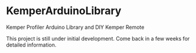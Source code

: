 # KemperArduinoLibrary
Kemper Profiler Arduino Library and DIY Kemper Remote 

This project is still under initial development. Come back in a few weeks for detailed information.
